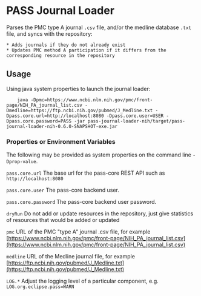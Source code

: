 # PASS Journal Loader

Parses the PMC type A journal `.csv` file, and/or the medline database `.txt` file, and syncs with the repository:

    * Adds journals if they do not already exist
    * Updates PMC method A participation if it differs from the corresponding resource in the repository

## Usage

Using java system properties to launch the journal loader:
```
    java -Dpmc=https://www.ncbi.nlm.nih.gov/pmc/front-page/NIH_PA_journal_list.csv -Dmedline=https://ftp.ncbi.nih.gov/pubmed/J_Medline.txt -Dpass.core.url=http://localhost:8080 -Dpass.core.user=USER -Dpass.core.password=PASS -jar pass-journal-loader-nih/target/pass-journal-loader-nih-0.6.0-SNAPSHOT-exe.jar
```
### Properties or Environment Variables

The following may be provided as system properties on the command line `-Dprop-value`.

`pass.core.url`
The base url for the pass-core REST API such as `http://localhost:8080`

`pass.core.user`
The pass-core backend user.

`pass.core.password`
The pass-core backend user password.

`dryRun`
Do not add or update resources in the repository, just give statistics of resources that would be added or updated

`pmc`
URL of the PMC "type A" journal .csv file, for example
[https://www.ncbi.nlm.nih.gov/pmc/front-page/NIH_PA_journal_list.csv](https://www.ncbi.nlm.nih.gov/pmc/front-page/NIH_PA_journal_list.csv)

`medline`
URL of the Medline journal file, for example
[https://ftp.ncbi.nih.gov/pubmed/J_Medline.txt](https://ftp.ncbi.nih.gov/pubmed/J_Medline.txt)

`LOG.*`
Adjust the logging level of a particular component, e.g. `LOG.org.eclipse.pass=WARN`
